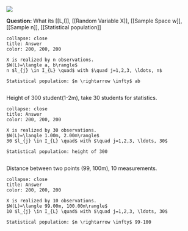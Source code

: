 ![](https://i.imgur.com/Ud3S5Hz.png)
 

 **Question:**
 What its [[L,l]], [[Random Variable X]], [[Sample Space w]], [[Sample n]], [[Statistical population]]
 
```ad-example
collapse: close
title: Answer
color: 200, 200, 200

X is realized by n observations.
$W(L)=\langle a, b\rangle$
n $l_{j} \in I_{L} \quad$ with $\quad j=1,2,3, \ldots, n$

Statistical population: $n \rightarrow \infty$ ab


```

Height of 300 student(1-2m), take  30 students for statistics.
```ad-example
collapse: close
title: Answer
color: 200, 200, 200

X is realized by 30 observations.
$W(L)=\langle 1.00m, 2.00m\rangle$
30 $l_{j} \in I_{L} \quad$ with $\quad j=1,2,3, \ldots, 30$

Statistical population: height of 300 


```

Distance between two points (99, 100m), 10 measurements.
```ad-example
collapse: close
title: Answer
color: 200, 200, 200

X is realized by 10 observations.
$W(L)=\langle 99.00m, 100.00m\rangle$
10 $l_{j} \in I_{L} \quad$ with $\quad j=1,2,3, \ldots, 30$

Statistical population: $n \rightarrow \infty$ 99-100


```
